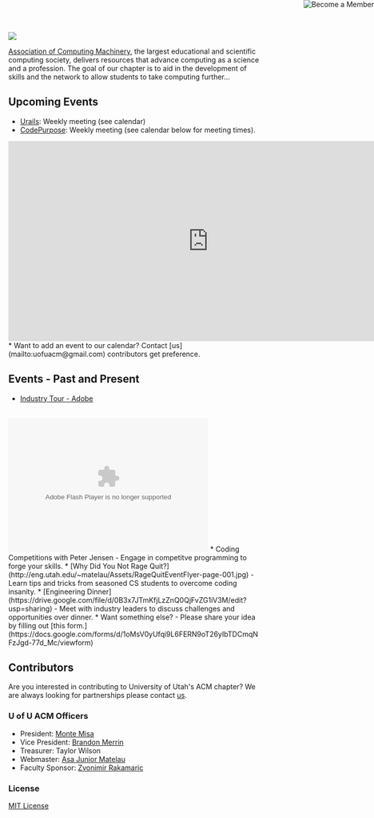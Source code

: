 
<a href="http://cs.utah.edu"><img src="http://eng.utah.edu/~matelau/Assets/UofU-1.jpg"></a>

[Association of Computing Machinery](http://http://www.acm.org/), the largest educational and scientific computing society, delivers resources that advance computing as a science and a profession. The goal of our chapter is to aid in the development of skills and the network to allow students to take computing further...

## Upcoming Events
* [Urails](http://urails.herokuapp.com/): Weekly meeting (see calendar)
* [CodePurpose](http://codepurpose.github.io/): Weekly meeting (see calendar below for meeting times).


<iframe src="https://www.google.com/calendar/embed?showPrint=0&amp;showCalendars=0&amp;mode=WEEK&amp;height=400&amp;wkst=2&amp;bgcolor=%23FFFFFF&amp;src=dc0611rsgh6sdmd6kla6pi84nk%40group.calendar.google.com&amp;color=%23B1440E&amp;ctz=America%2FDenver" style=" border-width:0 " width="800" height="400" frameborder="0" scrolling="no"></iframe>
* Want to add an event to our calendar? Contact [us](mailto:uofuacm@gmail.com) contributors get preference.


## Events - Past and Present
* [Industry Tour - Adobe](https://plus.google.com/photos/116917208467341930477/albums/5993415646950193633?authkey=CJ3A-Kad-LmyBA)
<br>
<a href="https://plus.google.com/photos/116917208467341930477/albums/5993415646950193633?authkey=CJ3A-Kad-LmyBA"><embed type="application/x-shockwave-flash" src="https://photos.gstatic.com/media/slideshow.swf" width="400" height="267" flashvars="host=picasaweb.google.com&captions=1&hl=en_US&feat=flashalbum&RGB=0x000000&feed=https%3A%2F%2Fpicasaweb.google.com%2Fdata%2Ffeed%2Fapi%2Fuser%2F116917208467341930477%2Falbumid%2F5993415646950193633%3Falt%3Drss%26kind%3Dphoto%26hl%3Den_US" pluginspage="http://www.macromedia.com/go/getflashplayer"></embed></a>
* Coding Competitions with Peter Jensen - Engage in competitve programming to forge your skills.
* [Why Did You Not Rage Quit?](http://eng.utah.edu/~matelau/Assets/RageQuitEventFlyer-page-001.jpg) - Learn tips and tricks from seasoned CS students to overcome coding insanity.
* [Engineering Dinner](https://drive.google.com/file/d/0B3x7JTmKfjLzZnQ0QjFvZG1iV3M/edit?usp=sharing) - Meet with industry leaders to discuss challenges and opportunities over dinner.
* Want something else? - Please share your idea by filling out [this form.](https://docs.google.com/forms/d/1oMsV0yUfqi9L6FERN9oT26yIbTDCmqNFzJgd-77d_Mc/viewform)

## Contributors

Are you interested in contributing to University of Utah's ACM chapter? We are always looking for partnerships please contact [us](mailto:uofuacm@gmail.com).

### U of U ACM Officers

* President: [Monte Misa](http://www.linkedin.com/pub/dymonte-misa/86/166/858)
* Vice President: [Brandon Merrin](http://www.linkedin.com/pub/brandon-merrin/80/894/2a1)
* Treasurer: Taylor Wilson
* Webmaster: [Asa Junior Matelau](http://www.linkedin.com/pub/junior-matelau/62/130/772/)
* Faculty Sponsor: [Zvonimir Rakamaric](http://www.zvonimir.info/)


### License
[MIT License](http://chibicode.mit-license.org/)
<a href="https://docs.google.com/forms/d/1RRWbC2WcrCQqCRGovVlGL8elIrw__r6ahUgV5E-h7LA/viewform"><img style="position: absolute; top: 0; right: 0; border: 0;" src="http://eng.utah.edu/~matelau/Assets/member.png" alt="Become a Member"></a>
